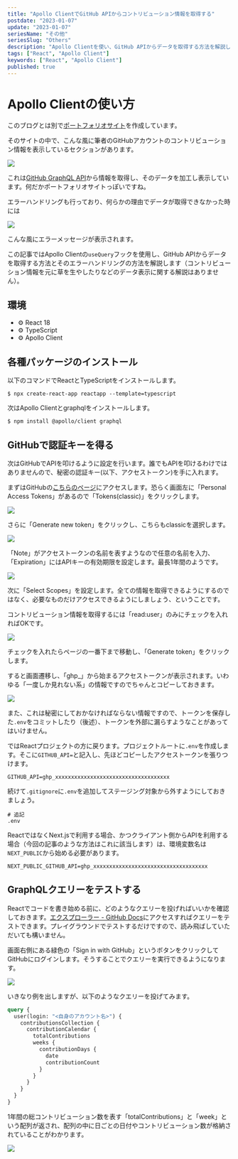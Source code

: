 ```yaml
---
title: "Apollo ClientでGitHub APIからコントリビューション情報を取得する"
postdate: "2023-01-07"
update: "2023-01-07"
seriesName: "その他"
seriesSlug: "Others"
description: "Apollo Clientを使い、GitHub APIからデータを取得する方法を解説します。"
tags: ["React", "Apollo Client"]
keywords: ["React", "Apollo Client"]
published: true
---
```


# Apollo Clientの使い方

このブログとは別で[ポートフォリオサイト](https://www.toriwatari.work/)を作成しています。

そのサイトの中で、こんな風に筆者のGitHubアカウントのコントリビューション情報を表示しているセクションがあります。

![](./images/image01.png)

これは[GitHub GraphQL API](https://docs.github.com/en/graphql)から情報を取得し、そのデータを加工し表示しています。何だかポートフォリオサイトっぽいですね。

エラーハンドリングも行っており、何らかの理由でデータが取得できなかった時には

![](./images/image02.png)

こんな風にエラーメッセージが表示されます。

この記事ではApollo Clientの`useQuery`フックを使用し、GitHub APIからデータを取得する方法とそのエラーハンドリングの方法を解説します（コントリビューション情報を元に草を生やしたりなどのデータ表示に関する解説はありません）。

## 環境

- ⚙ React 18
- ⚙ TypeScript
- ⚙ Apollo Client

## 各種パッケージのインストール

以下のコマンドでReactとTypeScriptをインストールします。

```shell:title=console
$ npx create-react-app reactapp --template=typescript
```

次はApollo Clientとgraphqlをインストールします。

```shell:title=console
$ npm install @apollo/client graphql
```

## GitHubで認証キーを得る

次はGitHubでAPIを叩けるように設定を行います。誰でもAPIを叩けるわけではありませんので、秘密の認証キー(以下、アクセストークン)を手に入れます。

まずはGitHubの[こちらのページ](https://github.com/settings/apps)にアクセスします。恐らく画面左に「Personal Access Tokens」があるので「Tokens(classic)」をクリックします。

![](./images/image03.png)

さらに「Generate new token」をクリックし、こちらもclassicを選択します。

![](./images/image04.png)

「Note」がアクセストークンの名前を表すようなので任意の名前を入力、「Expiration」にはAPIキーの有効期限を設定します。最長1年間のようです。

![](./images/image05.png)

次に「Select Scopes」を設定します。全ての情報を取得できるようにするのではなく、必要なものだけアクセスできるようにしましょう、ということです。

コントリビューション情報を取得するには「read:user」のみにチェックを入れればOKです。

![](./images/image06.png)

チェックを入れたらページの一番下まで移動し、「Generate token」をクリックします。

すると画面遷移し、「ghp_」から始まるアクセストークンが表示されます。いわゆる「一度しか見れない系」の情報ですのでちゃんとコピーしておきます。

![](./images/image07.png)

また、これは秘密にしておかなければならない情報ですので、トークンを保存した`.env`をコミットしたり（後述）、トークンを外部に漏らすようなことがあってはいけません。

ではReactプロジェクトの方に戻ります。プロジェクトルートに`.env`を作成します。そこに`GITHUB_API=`と記入し、先ほどコピーしたアクセストークンを張りつけます。

```env:title=.env
GITHUB_API=ghp_xxxxxxxxxxxxxxxxxxxxxxxxxxxxxxxxxxxx
```

続けて`.gitignore`に`.env`を追加してステージング対象から外すようにしておきましょう。

```bash:title=.gitignore
# 追記
.env
```

<aside>

ReactではなくNext.jsで利用する場合、かつクライアント側からAPIを利用する場合（今回の記事のような方法はこれに該当します）は、環境変数名は`NEXT_PUBLIC`から始める必要があります。

```env:title=.env
NEXT_PUBLIC_GITHUB_API=ghp_xxxxxxxxxxxxxxxxxxxxxxxxxxxxxxxxxxxx
```

</aside>

## GraphQLクエリーをテストする

Reactでコードを書き始める前に、どのようなクエリーを投げればいいかを確認しておきます。[エクスプローラー - GitHub Docs](https://docs.github.com/ja/graphql/overview/explorer)にアクセスすればクエリーをテストできます。プレイグラウンドでテストするだけですので、読み飛ばしていただいても構いません。

画面右側にある緑色の「Sign in with GitHub」というボタンをクリックしてGitHubにログインします。そうすることでクエリーを実行できるようになります。

![](./images/image08.png)

いきなり例を出しますが、以下のようなクエリーを投げてみます。

```graphql
query {
  user(login: "<自身のアカウント名>") {
    contributionsCollection {
      contributionCalendar {
        totalContributions
        weeks {
          contributionDays {
            date
            contributionCount
          }
        }
      }
    }
  }
}
```

1年間の総コントリビューション数を表す「totalContributions」と「week」という配列が返され、配列の中に日ごとの日付やコントリビューション数が格納されていることがわかります。

![](./images/image09.png)



